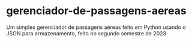 # gerenciador-de-passagens-aereas
Um simples gerenciador de passagens aéreas feito em Python usando o JSON para armazenamento, feito no segundo semestre de 2023
